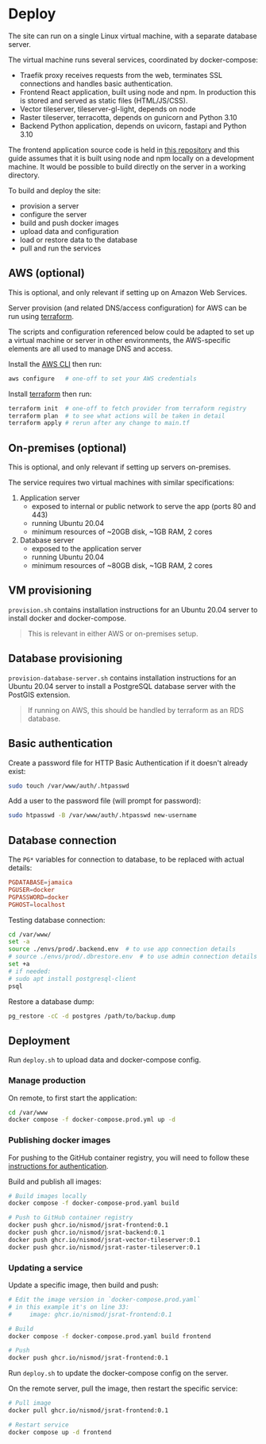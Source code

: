 # Deploy

The site can run on a single Linux virtual machine, with a separate database server.

The virtual machine runs several services, coordinated by docker-compose:

- Traefik proxy receives requests from the web, terminates SSL connections and
  handles basic authentication.
- Frontend React application, built using node and npm. In production this is
  stored and served as static files (HTML/JS/CSS).
- Vector tileserver, tileserver-gl-light, depends on node
- Raster tileserver, terracotta, depends on gunicorn and Python 3.10
- Backend Python application, depends on uvicorn, fastapi and Python 3.10

The frontend application source code is held in
[this repository](https://github.com/nismod/infra-risk-vis/) and this guide
assumes that it is built using node and npm locally on a development machine.
It would be possible to build directly on the server in a working directory.

To build and deploy the site:

- provision a server
- configure the server
- build and push docker images
- upload data and configuration
- load or restore data to the database
- pull and run the services

## AWS (optional)

This is optional, and only relevant if setting up on Amazon Web Services.

Server provision (and related DNS/access configuration) for AWS can be run using
[terraform](https://www.terraform.io/).

The scripts and configuration referenced below could be adapted to set up a
virtual machine or server in other environments, the AWS-specific elements are
all used to manage DNS and access.

Install the
[AWS CLI](https://docs.aws.amazon.com/cli/latest/userguide/cli-chap-install.html)
then run:

```bash
aws configure   # one-off to set your AWS credentials
```

Install [terraform](https://www.terraform.io/) then run:

```bash
terraform init  # one-off to fetch provider from terraform registry
terraform plan  # to see what actions will be taken in detail
terraform apply # rerun after any change to main.tf
```

## On-premises (optional)

This is optional, and only relevant if setting up servers on-premises.

The service requires two virtual machines with similar specifications:

1. Application server
   - exposed to internal or public network to serve the app (ports 80 and 443)
   - running Ubuntu 20.04
   - minimum resources of ~20GB disk, ~1GB RAM, 2 cores
2. Database server
   - exposed to the application server
   - running Ubuntu 20.04
   - minimum resources of ~80GB disk, ~1GB RAM, 2 cores

## VM provisioning

`provision.sh` contains installation instructions for an Ubuntu 20.04 server to
install docker and docker-compose.

> This is relevant in either AWS or on-premises setup.

## Database provisioning

`provision-database-server.sh` contains installation instructions for an Ubuntu
20.04 server to install a PostgreSQL database server with the PostGIS extension.

> If running on AWS, this should be handled by terraform as an RDS database.

## Basic authentication

Create a password file for HTTP Basic Authentication if it doesn't already exist:

```bash
sudo touch /var/www/auth/.htpasswd
```

Add a user to the password file (will prompt for password):

```bash
sudo htpasswd -B /var/www/auth/.htpasswd new-username
```

## Database connection

The `PG*` variables for connection to database, to be replaced with actual details:

```conf
PGDATABASE=jamaica
PGUSER=docker
PGPASSWORD=docker
PGHOST=localhost
```

Testing database connection:

```bash
cd /var/www/
set -a
source ./envs/prod/.backend.env  # to use app connection details
# source ./envs/prod/.dbrestore.env  # to use admin connection details
set +a
# if needed:
# sudo apt install postgresql-client
psql
```

Restore a database dump:

```bash
pg_restore -cC -d postgres /path/to/backup.dump
```

## Deployment

Run `deploy.sh` to upload data and docker-compose config.

### Manage production

On remote, to first start the application:

```bash
cd /var/www
docker compose -f docker-compose.prod.yml up -d
```

### Publishing docker images

For pushing to the GitHub container registry, you will need to follow these
[instructions for authentication](https://docs.github.com/en/packages/working-with-a-github-packages-registry/working-with-the-container-registry).

Build and publish all images:

```bash
# Build images locally
docker compose -f docker-compose-prod.yaml build

# Push to GitHub container registry
docker push ghcr.io/nismod/jsrat-frontend:0.1
docker push ghcr.io/nismod/jsrat-backend:0.1
docker push ghcr.io/nismod/jsrat-vector-tileserver:0.1
docker push ghcr.io/nismod/jsrat-raster-tileserver:0.1
```

### Updating a service

Update a specific image, then build and push:

```bash
# Edit the image version in `docker-compose.prod.yaml`
# in this example it's on line 33:
#     image: ghcr.io/nismod/jsrat-frontend:0.1

# Build
docker compose -f docker-compose.prod.yaml build frontend

# Push
docker push ghcr.io/nismod/jsrat-frontend:0.1
```

Run `deploy.sh` to update the docker-compose config on the server.

On the remote server, pull the image, then restart the specific service:

```bash
# Pull image
docker pull ghcr.io/nismod/jsrat-frontend:0.1

# Restart service
docker compose up -d frontend
```
